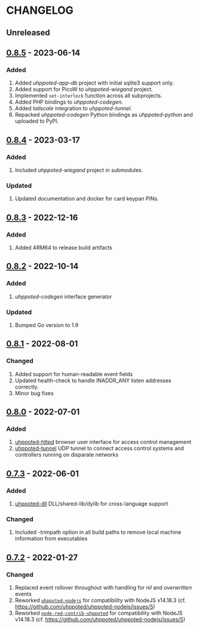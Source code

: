 # CHANGELOG

## Unreleased


## [0.8.5](https://github.com/uhppoted/uhppoted/releases/tag/v0.8.5) - 2023-06-14

### Added
1. Added _uhppoted-app-db_ project with initial sqlite3 support only.
2. Added support for PicoW to _uhppoted-wiegand_ project.
3. Implemented `set-interlock` function across all subprojects.
4. Added PHP bindings to _uhppoted-codegen_.
5. Added _tailscale_ integration to _uhppoted-tunnel_.
6. Repacked _uhppoted-codegen_ Python bindings as _uhppoted-python_ and uploaded to PyPI.


## [0.8.4](https://github.com/uhppoted/uhppoted/releases/tag/v0.8.4) - 2023-03-17

### Added
1. Included _uhppoted-wiegand_ project in submodules.

### Updated
1. Updated documentation and docker for card keypan PINs.


## [0.8.3](https://github.com/uhppoted/uhppoted/releases/tag/v0.8.3) - 2022-12-16

### Added
1. Added ARM64 to release build artifacts


## [0.8.2](https://github.com/uhppoted/uhppoted/releases/tag/v0.8.2) - 2022-10-14

### Added
1. _uhppoted-codegen_ interface generator

### Updated
1. Bumped Go version to 1.9

## [0.8.1](https://github.com/uhppoted/uhppoted/releases/tag/v0.8.1) - 2022-08-01

### Changed
1. Added support for human-readable event fields
2. Updated health-check to handle INADDR_ANY listen addresses correctly.
3. Minor bug fixes


## [0.8.0](https://github.com/uhppoted/uhppoted/releases/tag/v0.8.0) - 2022-07-01

### Added
1. [uhppoted-httpd](https://github.com/uhppoted/uhppoted-httpd) browser user interface for access control management
2. [uhppoted-tunnel](https://github.com/uhppoted/uhppoted-tunnel) UDP tunnel to connect access control systems and controllers
running on disparate networks


## [0.7.3](https://github.com/uhppoted/uhppoted/releases/tag/v0.7.3) - 2022-06-01

### Added
1. [uhppoted-dll](https://github.com/uhppoted/uhppoted-dll) DLL/shared-lib/dylib for cross-language
   support

### Changed
1. Included -trimpath option in all build paths to remove local machine information from executables


## [0.7.2](https://github.com/uhppoted/uhppoted/releases/tag/v0.7.2) - 2022-01-27

### Changed

1. Replaced event rollover throughout with handling for _nil_ and _overwritten_ events
2. Reworked [`uhppoted-nodejs`](https://github.com/uhppoted/uhppoted-nodejs) for compatibility with NodeJS v14.18.3
   (cf. https://github.com/uhppoted/uhppoted-nodejs/issues/5)
3. Reworked [`node-red-contrib-uhppoted`](https://github.com/uhppoted/node-red-contrib-uhppoted) for compatibility with NodeJS v14.18.3
   (cf. https://github.com/uhppoted/uhppoted-nodejs/issues/5)



